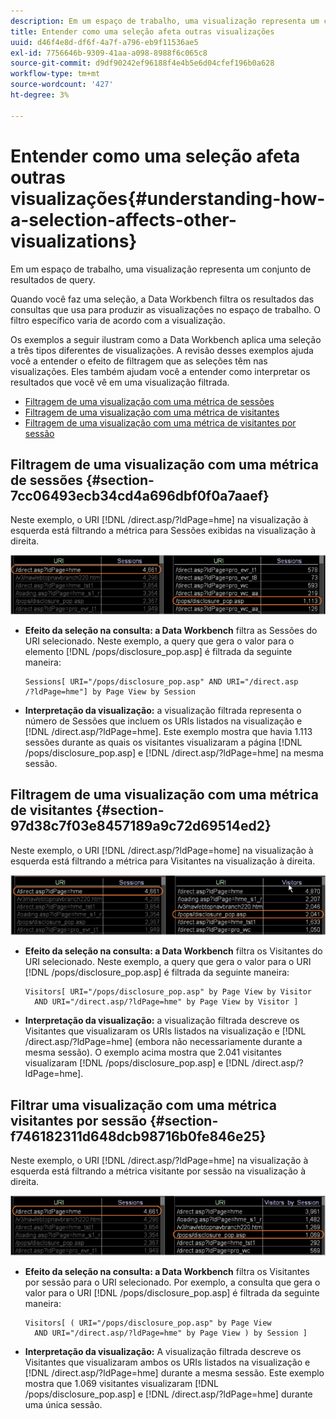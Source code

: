 ```yaml
---
description: Em um espaço de trabalho, uma visualização representa um conjunto de resultados de query.
title: Entender como uma seleção afeta outras visualizações
uuid: d46f4e8d-df6f-4a7f-a796-eb9f11536ae5
exl-id: 7756646b-9309-41aa-a098-8988f6c065c8
source-git-commit: d9df90242ef96188f4e4b5e6d04cfef196b0a628
workflow-type: tm+mt
source-wordcount: '427'
ht-degree: 3%

---
```


# Entender como uma seleção afeta outras visualizações{#understanding-how-a-selection-affects-other-visualizations}

Em um espaço de trabalho, uma visualização representa um conjunto de resultados de query.

Quando você faz uma seleção, a Data Workbench filtra os resultados das consultas que usa para produzir as visualizações no espaço de trabalho. O filtro específico varia de acordo com a visualização.

Os exemplos a seguir ilustram como a Data Workbench aplica uma seleção a três tipos diferentes de visualizações. A revisão desses exemplos ajuda você a entender o efeito de filtragem que as seleções têm nas visualizações. Eles também ajudam você a entender como interpretar os resultados que você vê em uma visualização filtrada.

* [Filtragem de uma visualização com uma métrica de sessões](../../../../home/c-get-started/c-vis/c-sel-vis/c-sel-aff-vis.md#section-7cc06493ecb34cd4a696dbf0f0a7aaef)
* [Filtragem de uma visualização com uma métrica de visitantes](../../../../home/c-get-started/c-vis/c-sel-vis/c-sel-aff-vis.md#section-97d38c7f03e8457189a9c72d69514ed2)
* [Filtragem de uma visualização com uma métrica de visitantes por sessão](../../../../home/c-get-started/c-vis/c-sel-vis/c-sel-aff-vis.md#section-f746182311d648dcb98716b0fe846e25)

## Filtragem de uma visualização com uma métrica de sessões {#section-7cc06493ecb34cd4a696dbf0f0a7aaef}

Neste exemplo, o URI [!DNL /direct.asp/?ldPage=hme] na visualização à esquerda está filtrando a métrica para Sessões exibidas na visualização à direita.

![](assets/client-vis1.png)

* **Efeito da seleção na consulta: a Data Workbench**  filtra as Sessões do URI selecionado. Neste exemplo, a query que gera o valor para o elemento [!DNL /pops/disclosure_pop.asp] é filtrada da seguinte maneira:

   ```
   Sessions[ URI="/pops/disclosure_pop.asp" AND URI="/direct.asp
   /?ldPage=hme"] by Page View by Session
   ```

* **Interpretação da visualização:** a visualização filtrada representa o número de Sessões que incluem os URIs listados na visualização e  [!DNL /direct.asp/?ldPage=hme]. Este exemplo mostra que havia 1.113 sessões durante as quais os visitantes visualizaram a página [!DNL /pops/disclosure_pop.asp] e [!DNL /direct.asp/?ldPage=hme] na mesma sessão.

## Filtragem de uma visualização com uma métrica de visitantes {#section-97d38c7f03e8457189a9c72d69514ed2}

Neste exemplo, o URI [!DNL /direct.asp/?ldPage=home] na visualização à esquerda está filtrando a métrica para Visitantes na visualização à direita.

![](assets/client-vis2.png)

* **Efeito da seleção na consulta: a Data Workbench**  filtra os Visitantes do URI selecionado. Neste exemplo, a query que gera o valor para o URI [!DNL /pops/disclosure_pop.asp] é filtrada da seguinte maneira:

   ```
   Visitors[ URI="/pops/disclosure_pop.asp" by Page View by Visitor 
     AND URI="/direct.asp/?ldPage=hme" by Page View by Visitor ]
   ```

* **Interpretação da visualização:** a visualização filtrada descreve os Visitantes que visualizaram os URIs listados na visualização e  [!DNL /direct.asp/?ldPage=hme] (embora não necessariamente durante a mesma sessão). O exemplo acima mostra que 2.041 visitantes visualizaram [!DNL /pops/disclosure_pop.asp] e [!DNL /direct.asp/?ldPage=hme].

## Filtrar uma visualização com uma métrica visitantes por sessão {#section-f746182311d648dcb98716b0fe846e25}

Neste exemplo, o URI [!DNL /direct.asp/?ldPage=hme] na visualização à esquerda está filtrando a métrica visitante por sessão na visualização à direita.

![](assets/client-vis3.png)

* **Efeito da seleção na consulta: a Data Workbench**  filtra os Visitantes por sessão para o URI selecionado. Por exemplo, a consulta que gera o valor para o URI [!DNL /pops/disclosure_pop.asp] é filtrada da seguinte maneira:

   ```
   Visitors[ ( URI="/pops/disclosure_pop.asp" by Page View 
     AND URI="/direct.asp/?ldPage=hme" by Page View ) by Session ]
   ```

* **Interpretação da visualização:** A visualização filtrada descreve os Visitantes que visualizaram ambos os URIs listados na visualização e  [!DNL /direct.asp/?ldPage=hme] durante a mesma sessão. Este exemplo mostra que 1.069 visitantes visualizaram [!DNL /pops/disclosure_pop.asp] e [!DNL /direct.asp/?ldPage=hme] durante uma única sessão.
